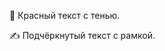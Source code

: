 <p class="custom-red">
  🎨 Красный текст с тенью.
</p>

<p class="custom-blue">
  ✍️ Подчёркнутый текст с рамкой.
</p>